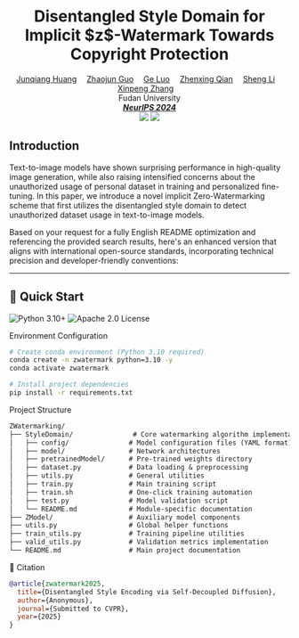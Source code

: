 <h1 align='Center'>Disentangled Style Domain for Implicit  $z$-Watermark Towards Copyright Protection</h1>
<div align='Center'>
    <a href='' target='_blank'>Junqiang Huang</a>&emsp;
    <a href='' target='_blank'>Zhaojun Guo</a>&emsp;
    <a href='' target='_blank'>Ge Luo</a>&emsp;
    <a href='' target='_blank'>Zhenxing Qian</a>&emsp;
    <a href='' target='_blank'>Sheng Li</a>&emsp;
    <a href='' target='_blank'>Xinpeng Zhang</a>&emsp;
</div>
<div align='Center'>
    Fudan University
</div>
<div align='Center'>
<i><strong><a href='[[https://eccv2024.ecva.net](https://neurips.cc/)](https://neurips.cc/)' target='_blank'>NeurIPS 2024</a></strong></i>
</div>


<div align='Center'>
    <a href='https://github.com/Hlufies/ZWatermarking'><img src='https://img.shields.io/badge/Project-Page-Green'></a>
    <a href=''><img src='https://img.shields.io/badge/Paper-Arxiv-red'></a>
</div>


## Introduction
Text-to-image models have shown surprising performance in high-quality image generation, while also raising intensified concerns about the unauthorized usage of personal dataset in training and personalized fine-tuning. In this paper, we introduce a novel implicit Zero-Watermarking scheme that first utilizes the disentangled style domain to detect unauthorized dataset usage in text-to-image models.

Based on your request for a fully English README optimization and referencing the provided search results, here's an enhanced version that aligns with international open-source standards, incorporating technical precision and developer-friendly conventions:

---


## 🚀 Quick Start  
![Python 3.10+](https://img.shields.io/badge/Python-3.10%2B-blue) ![Apache 2.0 License](https://img.shields.io/badge/License-Apache%202.0-green) 

Environment Configuration  
```bash
# Create conda environment (Python 3.10 required)
conda create -n zwatermark python=3.10 -y  
conda activate zwatermark

# Install project dependencies
pip install -r requirements.txt
```

Project Structure  
```markdown
ZWatermarking/
├── StyleDomain/               # Core watermarking algorithm implementation
│   ├── config/               # Model configuration files (YAML format)
│   ├── model/                # Network architectures
│   ├── pretrainedModel/      # Pre-trained weights directory
│   ├── dataset.py            # Data loading & preprocessing
│   ├── utils.py              # General utilities
│   ├── train.py              # Main training script
│   ├── train.sh              # One-click training automation
│   ├── test.py               # Model validation script
│   └── README.md             # Module-specific documentation
├── ZModel/                   # Auxiliary model components
├── utils.py                  # Global helper functions
├── train_utils.py            # Training pipeline utilities
├── valid_utils.py            # Validation metrics implementation
└── README.md                 # Main project documentation
```


📜 Citation  
```bibtex
@article{zwatermark2025,
  title={Disentangled Style Encoding via Self-Decoupled Diffusion},
  author={Anonymous},
  journal={Submitted to CVPR},
  year={2025}
}
```







